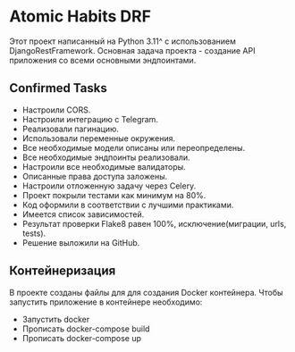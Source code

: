 # Atomic Habits DRF
Этот проект написанный на Python 3.11^ с использованием DjangoRestFramework.
Основная задача проекта - создание API приложения со всеми основными эндпоинтами.

## Confirmed Tasks

+ Настроили CORS.
+ Настроили интеграцию с Telegram.
+ Реализовали пагинацию.
+ Использовали переменные окружения.
+ Все необходимые модели описаны или переопределены.
+ Все необходимые эндпоинты реализовали.
+ Настроили все необходимые валидаторы.
+ Описанные права доступа заложены.
+ Настроили отложенную задачу через Celery.
+ Проект покрыли тестами как минимум на 80%.
+ Код оформили в соответствии с лучшими практиками.
+ Имеется список зависимостей.
+ Результат проверки Flake8 равен 100%, исключение(миграции, urls, tests).
+ Решение выложили на GitHub.


## Контейнеризация
В проекте созданы файлы для для создания Docker контейнера.
Чтобы запустить приложение в контейнере необходимо:
+ Запустить docker
+ Прописать docker-compose build
+ Прописать docker-compose up
